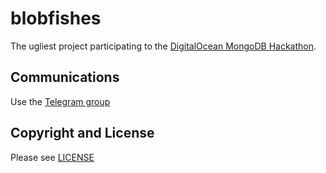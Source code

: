 # blobfishes

The ugliest project participating to the [DigitalOcean MongoDB Hackathon](https://www.digitalocean.com/mongodb-hackathon/).

## Communications

Use the [Telegram group](https://t.me/joinchat/SKXDx6mokoQ4MmVk)

## Copyright and License

Please see [LICENSE](./LICENSE)

<!-- EOF -->
